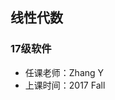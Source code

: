 <!--
 * @Author: Lili Liang
 * @Date: 2021-03-12 12:38:02
 * @LastEditors: Lili Liang
 * @LastEditTime: 2024-03-31 23:45:11
 * @Description: Please set description
-->

## 线性代数
### 17级软件
- 任课老师：Zhang Y
- 上课时间：2017 Fall